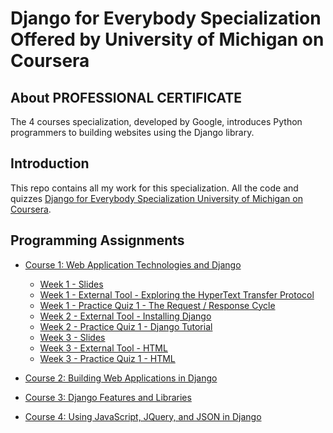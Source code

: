 # Django for Everybody Specialization Offered by University of Michigan on Coursera

## About PROFESSIONAL CERTIFICATE
The 4 courses specialization, developed by Google, introduces Python programmers to building websites using the Django library. 

## Introduction
This repo contains all my work for this specialization. All the code and quizzes [Django for Everybody Specialization University of Michigan on Coursera]().

## Programming Assignments

- [Course 1: Web Application Technologies and Django](Course-1)
  - [Week 1 - Slides](Course-1/W1-Introduction-to-Dynamic-Web-Content/C1-Week1.pptx)
  - [Week 1 - External Tool - Exploring the HyperText Transfer Protocol](Course-1/W1-Introduction-to-Dynamic-Web-Content/http.txt)
  - [Week 1 - Practice Quiz 1 - The Request / Response Cycle](Course-1/W1-Introduction-to-Dynamic-Web-Content/Practice-Quiz.md)
  - [Week 2 - External Tool - Installing Django](Course-1/W2-Installing-Django-on-PythonAnywhere/install-django.sh)
  - [Week 2 - Practice Quiz 1 - Django Tutorial](Course-1/W2-Installing-Django-on-PythonAnywhere/Practice-Quiz.md)
  - [Week 3 - Slides](Course-1/W3-Hypertext-Markup-Language/C1-Week3.pptx)
  - [Week 3 - External Tool - HTML](Course-1/W3-Hypertext-Markup-Language/adding-html.sh)
  - [Week 3 - Practice Quiz 1 - HTML](Course-1/W3-Hypertext-Markup-Language/Practice-Quiz.md)




- [Course 2: Building Web Applications in Django](Course-2)
 
- [Course 3: Django Features and Libraries](Course-3)
 
- [Course 4: Using JavaScript, JQuery, and JSON in Django](Course-4)
 
